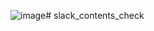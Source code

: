 ![image](https://github.com/user-attachments/assets/82790b82-12ef-4b58-9b07-ef2a429a6a99)# slack_contents_check
